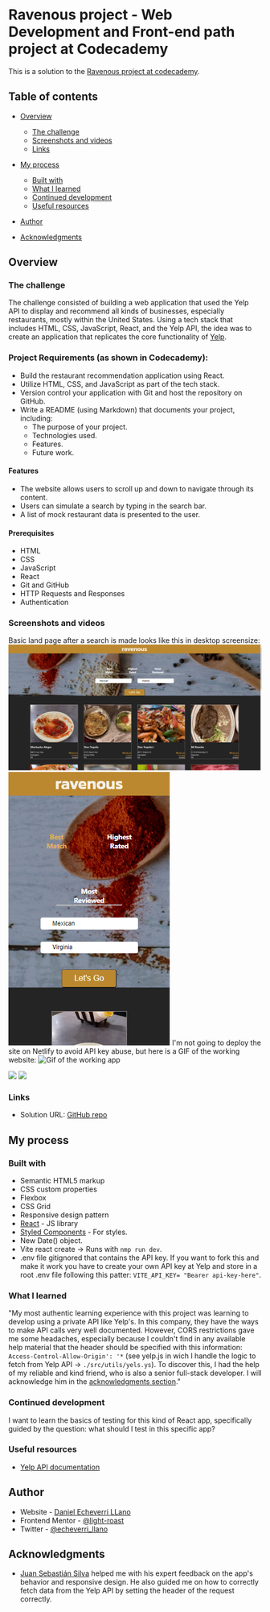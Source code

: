 # Ravenous project - Web Development and Front-end path project at Codecademy

This is a solution to the [Ravenous project at codecademy](https://www.codecademy.com/paths/web-development/tracks/front-end-applications-with-react/modules/ravenous-part-four/projects/interacting-with-yelp-api).

## Table of contents

- [Overview](#overview)

   - [The challenge](#the-challenge)
   - [Screenshots and videos](#screenshots-and-videos)
   - [Links](#links)

- [My process](#my-process)

   - [Built with](#built-with)
   - [What I learned](#what-i-learned)
   - [Continued development](#continued-development)
   - [Useful resources](#useful-resources)

- [Author](#author)
- [Acknowledgments](#acknowledgments)

## Overview

### The challenge

The challenge consisted of building a web application that used the Yelp API to display and recommend all kinds of businesses, especially restaurants, mostly within the United States. Using a tech stack that includes HTML, CSS, JavaScript, React, and the Yelp API, the idea was to create an application that replicates the core functionality of [Yelp](https://www.yelp.com/). 

### Project Requirements (as shown in Codecademy):

- Build the restaurant recommendation application using React.
- Utilize HTML, CSS, and JavaScript as part of the tech stack.
- Version control your application with Git and host the repository on GitHub.
- Write a README (using Markdown) that documents your project, including:
  - The purpose of your project.
  - Technologies used.
  - Features.
  - Future work.

#### Features

- The website allows users to scroll up and down to navigate through its content.
- Users can simulate a search by typing in the search bar.
- A list of mock restaurant data is presented to the user.

#### Prerequisites

- HTML
- CSS
- JavaScript
- React
- Git and GitHub
- HTTP Requests and Responses
- Authentication

### Screenshots and videos

Basic land page after a search is made looks like this in desktop screensize:
![Desktop size screenshot](./public/1.png)
![Mobile size screenshot](./public/21.png)
I'm not going to deploy the site on Netlify to avoid API key abuse, but here is a GIF of the working website:
![Gif of the working app](./public/showcase.gif)

![](./public/web-snap.png)
![](./public/mobile-snap.png)

### Links

- Solution URL: [GitHub repo](https://github.com/light-roast/ravenous)

## My process

### Built with

- Semantic HTML5 markup
- CSS custom properties
- Flexbox
- CSS Grid
- Responsive design pattern
- [React](https://reactjs.org/) - JS library
- [Styled Components](https://styled-components.com/) - For styles.
- New Date() object.
- Vite react create -> Runs with `nmp run dev`.
- .env file gitignored that contains the API key. If you want to fork this and make it work you have to create your own API key at Yelp and store in a root .env file following this patter: `VITE_API_KEY= "Bearer api-key-here"`.

### What I learned

"My most authentic learning experience with this project was learning to develop using a private API like Yelp's. In this company, they have the ways to make API calls very well documented. However, CORS restrictions gave me some headaches, especially because I couldn't find in any available help material that the header should be specified with this information: `Access-Control-Allow-Origin': '*` (see yelp.js in wich I handle the logic to fetch from Yelp API -> `./src/utils/yels.ys`). To discover this, I had the help of my reliable and kind friend, who is also a senior full-stack developer. I will acknowledge him in the [acknowledgments section](#acknowledgments)."

### Continued development

I want to learn the basics of testing for this kind of React app, specifically guided by the question: what should I test in this specific app?

### Useful resources

- [Yelp API documentation](https://docs.developer.yelp.com/docs/fusion-intro)

## Author

- Website - [Daniel Echeverri LLano](https://light-roast.github.io/portafolio/)
- Frontend Mentor - [@light-roast](https://www.frontendmentor.io/profile/light-roast)
- Twitter - [@echeverri_llano](https://www.twitter.com/echeverri_llano)

## Acknowledgments

- [Juan Sebastián Silva](https://github.com/juansesilva) helped me with his expert feedback on the app's behavior and responsive design. He also guided me on how to correctly fetch data from the Yelp API by setting the header of the request correctly.

